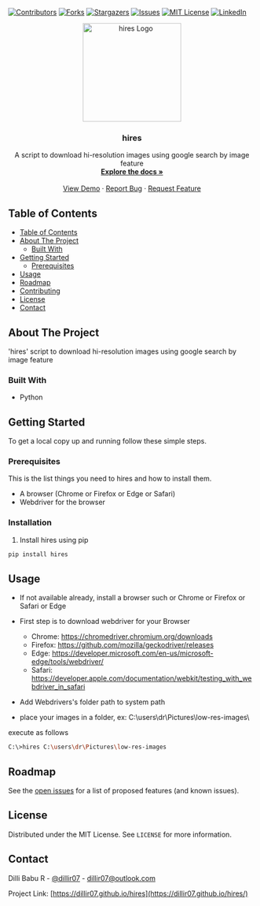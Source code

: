 [![Contributors][contributors-shield]][contributors-url]
[![Forks][forks-shield]][forks-url]
[![Stargazers][stars-shield]][stars-url]
[![Issues][issues-shield]][issues-url]
[![MIT License][license-shield]][license-url]
[![LinkedIn][linkedin-shield]][linkedin-url]

<p align="center">
  <a href="https://github.com/dillir07/hires">
    <img src="https://dev-to-uploads.s3.amazonaws.com/i/ud9pn9tdo5txv5mvwppo.png" alt="hires Logo" width="200" height="200">
  </a>

  <h3 align="center">hires</h3>

  <p align="center">
    A script to download hi-resolution images using google search by image feature
    <br />
    <a href="https://github.com/dillir07/hires"><strong>Explore the docs »</strong></a>
    <br />
    <br />
    <a href="https://github.com/dillir07/hires">View Demo</a>
    ·
    <a href="https://github.com/dillir07/hires/issues">Report Bug</a>
    ·
    <a href="https://github.com/dillir07/hires/issues">Request Feature</a>
  </p>
</p>

## Table of Contents

- [Table of Contents](#table-of-contents)
- [About The Project](#about-the-project)
  - [Built With](#built-with)
- [Getting Started](#getting-started)
  - [Prerequisites](#prerequisites)
- [Usage](#usage)
- [Roadmap](#roadmap)
- [Contributing](#contributing)
- [License](#license)
- [Contact](#contact)



<!-- ABOUT THE PROJECT -->
## About The Project

<!-- [![Product Name Screen Shot][product-screenshot]](https://example.com) -->

'hires' script to download hi-resolution images using google search by image feature

### Built With

* Python

<!-- GETTING STARTED -->
## Getting Started

To get a local copy up and running follow these simple steps.

### Prerequisites

This is the list things you need to hires and how to install them.

* A browser (Chrome or Firefox or Edge or Safari)
* Webdriver for the browser

### Installation

1. Install hires using pip
```sh
pip install hires
```

<!-- USAGE EXAMPLES -->
## Usage

- If not available already, install a browser such or Chrome or Firefox or Safari or Edge
- First step is to download webdriver for your Browser
  - Chrome: https://chromedriver.chromium.org/downloads
  - Firefox: https://github.com/mozilla/geckodriver/releases
  - Edge: https://developer.microsoft.com/en-us/microsoft-edge/tools/webdriver/
  - Safari: https://developer.apple.com/documentation/webkit/testing_with_webdriver_in_safari

- Add Webdrivers's folder path to system path
- place your images in a folder, ex: C:\users\dr\Pictures\low-res-images\

execute as follows
```bash
C:\>hires C:\users\dr\Pictures\low-res-images
```

## Roadmap

See the [open issues](https://github.com/dillir07/hires/issues) for a list of proposed features (and known issues).

## License

Distributed under the MIT License. See `LICENSE` for more information.

## Contact

Dilli Babu R - [@dillir07](https://twitter.com/dillir07) - dillir07@outlook.com

Project Link: [https://dillir07.github.io/hires](https://dillir07.github.io/hires/)

[contributors-shield]: https://img.shields.io/github/contributors/dillir07/hires?style=flat-square

[contributors-url]: https://github.com/dillir07/Best-README-Template/graphs/contributors

[forks-shield]: https://img.shields.io/github/forks/dillir07/hires?style=flat-square

[forks-url]: https://github.com/dillir07/Best-README-Template/network/members

[stars-shield]: https://img.shields.io/github/stars/dillir07/hires?style=flat-square

[stars-url]: https://github.com/dillir07/Best-README-Template/stargazers

[issues-shield]: https://img.shields.io/github/issues/dillir07/hires?style=flat-square

[issues-url]: https://github.com/dillir07/Best-README-Template/issues

[license-shield]: https://img.shields.io/github/license/dillir07/hires?style=flat-square

[license-url]: https://github.com/dillir07/hires/blob/master/LICENSE

[linkedin-shield]: https://img.shields.io/badge/-LinkedIn-black.svg?style=flat-square&logo=linkedin&colorB=555

[linkedin-url]: https://linkedin.com/in/dillir07
[product-screenshot]: images/screenshot.png
